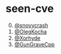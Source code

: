 seen-cve
==========

0. [@snovvcrash](https://github.com/snovvcrash "snovvcrash (Sam Freeside)")
1. [@OlegKocha](https://github.com/OlegKocha "OlegKocha")
2. [@Xorhyde](https://github.com/Xorhyde "Xorhyde")
3. [@GunGraveCpp](https://github.com/GunGraveCpp "GunGraveCpp")
